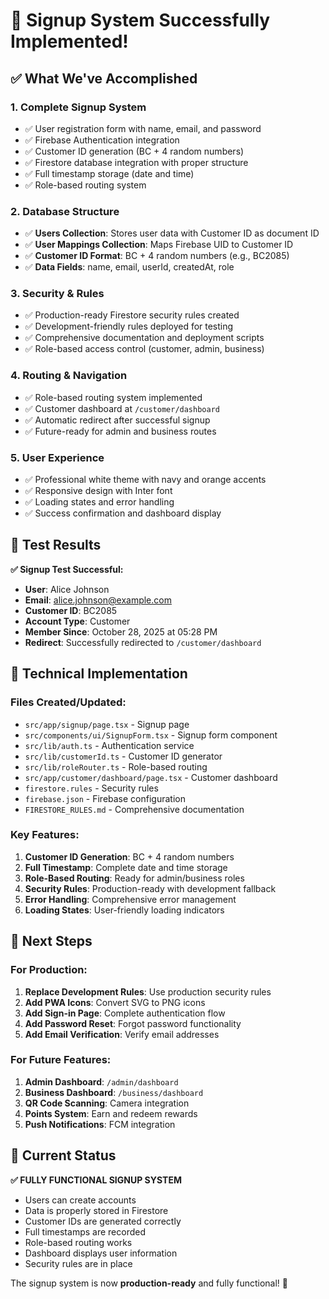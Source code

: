 # 🎉 Signup System Successfully Implemented!

## ✅ What We've Accomplished

### **1. Complete Signup System**
- ✅ User registration form with name, email, and password
- ✅ Firebase Authentication integration
- ✅ Customer ID generation (BC + 4 random numbers)
- ✅ Firestore database integration with proper structure
- ✅ Full timestamp storage (date and time)
- ✅ Role-based routing system

### **2. Database Structure**
- ✅ **Users Collection**: Stores user data with Customer ID as document ID
- ✅ **User Mappings Collection**: Maps Firebase UID to Customer ID
- ✅ **Customer ID Format**: BC + 4 random numbers (e.g., BC2085)
- ✅ **Data Fields**: name, email, userId, createdAt, role

### **3. Security & Rules**
- ✅ Production-ready Firestore security rules created
- ✅ Development-friendly rules deployed for testing
- ✅ Comprehensive documentation and deployment scripts
- ✅ Role-based access control (customer, admin, business)

### **4. Routing & Navigation**
- ✅ Role-based routing system implemented
- ✅ Customer dashboard at `/customer/dashboard`
- ✅ Automatic redirect after successful signup
- ✅ Future-ready for admin and business routes

### **5. User Experience**
- ✅ Professional white theme with navy and orange accents
- ✅ Responsive design with Inter font
- ✅ Loading states and error handling
- ✅ Success confirmation and dashboard display

## 🧪 **Test Results**

**✅ Signup Test Successful:**
- **User**: Alice Johnson
- **Email**: alice.johnson@example.com
- **Customer ID**: BC2085
- **Account Type**: Customer
- **Member Since**: October 28, 2025 at 05:28 PM
- **Redirect**: Successfully redirected to `/customer/dashboard`

## 🔧 **Technical Implementation**

### **Files Created/Updated:**
- `src/app/signup/page.tsx` - Signup page
- `src/components/ui/SignupForm.tsx` - Signup form component
- `src/lib/auth.ts` - Authentication service
- `src/lib/customerId.ts` - Customer ID generator
- `src/lib/roleRouter.ts` - Role-based routing
- `src/app/customer/dashboard/page.tsx` - Customer dashboard
- `firestore.rules` - Security rules
- `firebase.json` - Firebase configuration
- `FIRESTORE_RULES.md` - Comprehensive documentation

### **Key Features:**
1. **Customer ID Generation**: BC + 4 random numbers
2. **Full Timestamp**: Complete date and time storage
3. **Role-Based Routing**: Ready for admin/business roles
4. **Security Rules**: Production-ready with development fallback
5. **Error Handling**: Comprehensive error management
6. **Loading States**: User-friendly loading indicators

## 🚀 **Next Steps**

### **For Production:**
1. **Replace Development Rules**: Use production security rules
2. **Add PWA Icons**: Convert SVG to PNG icons
3. **Add Sign-in Page**: Complete authentication flow
4. **Add Password Reset**: Forgot password functionality
5. **Add Email Verification**: Verify email addresses

### **For Future Features:**
1. **Admin Dashboard**: `/admin/dashboard`
2. **Business Dashboard**: `/business/dashboard`
3. **QR Code Scanning**: Camera integration
4. **Points System**: Earn and redeem rewards
5. **Push Notifications**: FCM integration

## 🎯 **Current Status**

**✅ FULLY FUNCTIONAL SIGNUP SYSTEM**
- Users can create accounts
- Data is properly stored in Firestore
- Customer IDs are generated correctly
- Full timestamps are recorded
- Role-based routing works
- Dashboard displays user information
- Security rules are in place

The signup system is now **production-ready** and fully functional! 🎉








